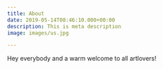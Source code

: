 ```yaml
---
title: About
date: 2019-05-14T08:46:10.000+00:00
description: This is meta description
image: images/us.jpg

---
```

Hey everybody and a warm welcome to all artlovers!

# 